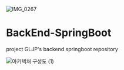 
![IMG_0267](https://github.com/GLJPick/BackEnd-SpringBoot/assets/106041730/9a7cca89-ac9e-460f-a2b1-19a447b66ed1)

# BackEnd-SpringBoot
project GLJP's backend springboot repository

![아키텍처 구성도 (1)](https://github.com/GLJPick/BackEnd-SpringBoot/assets/106041730/07635f69-767f-444d-a284-ceba50440ba0)
